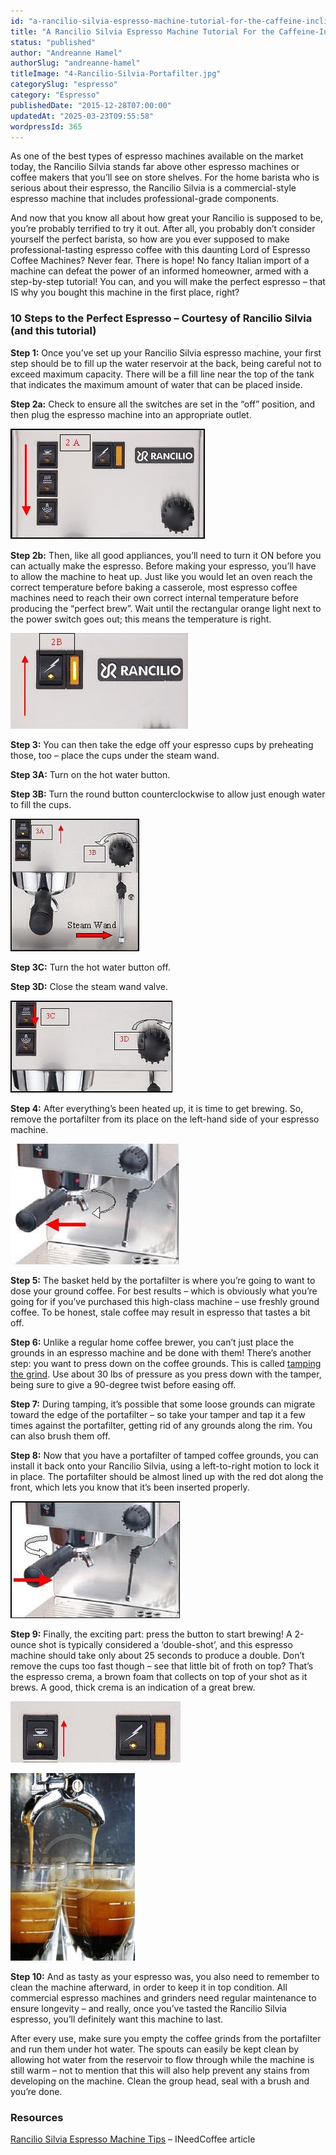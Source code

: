 ```yaml
---
id: "a-rancilio-silvia-espresso-machine-tutorial-for-the-caffeine-inclined"
title: "A Rancilio Silvia Espresso Machine Tutorial For the Caffeine-Inclined"
status: "published"
author: "Andreanne Hamel"
authorSlug: "andreanne-hamel"
titleImage: "4-Rancilio-Silvia-Portafilter.jpg"
categorySlug: "espresso"
category: "Espresso"
publishedDate: "2015-12-28T07:00:00"
updatedAt: "2025-03-23T09:55:58"
wordpressId: 365
---
```


As one of the best types of espresso machines available on the market today, the Rancilio Silvia stands far above other espresso machines or coffee makers that you’ll see on store shelves. For the home barista who is serious about their espresso, the Rancilio Silvia is a commercial-style espresso machine that includes professional-grade components.

And now that you know all about how great your Rancilio is supposed to be, you’re probably terrified to try it out. After all, you probably don’t consider yourself the perfect barista, so how are you ever supposed to make professional-tasting espresso coffee with this daunting Lord of Espresso Coffee Machines? Never fear. There is hope! No fancy Italian import of a machine can defeat the power of an informed homeowner, armed with a step-by-step tutorial! You can, and you will make the perfect espresso – that IS why you bought this machine in the first place, right?

### 10 Steps to the Perfect Espresso – Courtesy of Rancilio Silvia (and this tutorial)

**Step 1:** Once you’ve set up your Rancilio Silvia espresso machine, your first step should be to fill up the water reservoir at the back, being careful not to exceed maximum capacity. There will be a fill line near the top of the tank that indicates the maximum amount of water that can be placed inside.

**Step 2a:** Check to ensure all the switches are set in the “off” position, and then plug the espresso machine into an appropriate outlet.

![Silvia Machine Off Switch](2a-Rancilio-Silvia-Espresso-Machine-Switches-off.jpg)

**Step 2b:** Then, like all good appliances, you’ll need to turn it ON before you can actually make the espresso. Before making your espresso, you’ll have to allow the machine to heat up. Just like you would let an oven reach the correct temperature before baking a casserole, most espresso coffee machines need to reach their own correct internal temperature before producing the “perfect brew”. Wait until the rectangular orange light next to the power switch goes out; this means the temperature is right.

![power on Silvia](2b-Rancilio-Silvia-Espresso-Machine-Switch-on.jpg)

**Step 3:** You can then take the edge off your espresso cups by preheating those, too – place the cups under the steam wand.

**Step 3A:** Turn on the hot water button.

**Step 3B:** Turn the round button counterclockwise to allow just enough water to fill the cups.

![warming cups](3a-3b-Rancilio-Silvia-warming-cups.jpg)

**Step 3C:** Turn the hot water button off.

**Step 3D:** Close the steam wand valve.

![close steam wand](3c-3d-Rancilio-Silvia-warming-cups.jpg)

**Step 4:** After everything’s been heated up, it is time to get brewing. So, remove the portafilter from its place on the left-hand side of your espresso machine.

![remove portafilter](4-Rancilio-Silvia-Portafilter.jpg)

**Step 5:** The basket held by the portafilter is where you’re going to want to dose your ground coffee. For best results – which is obviously what you’re going for if you’ve purchased this high-class machine – use freshly ground coffee. To be honest, stale coffee may result in espresso that tastes a bit off.

**Step 6:** Unlike a regular home coffee brewer, you can’t just place the grounds in an espresso machine and be done with them! There’s another step: you want to press down on the coffee grounds. This is called [tamping the grind](/espresso-tamping/). Use about 30 lbs of pressure as you press down with the tamper, being sure to give a 90-degree twist before easing off.

**Step 7:** During tamping, it’s possible that some loose grounds can migrate toward the edge of the portafilter – so take your tamper and tap it a few times against the portafilter, getting rid of any grounds along the rim. You can also brush them off.

**Step 8:** Now that you have a portafilter of tamped coffee grounds, you can install it back onto your Rancilio Silvia, using a left-to-right motion to lock it in place. The portafilter should be almost lined up with the red dot along the front, which lets you know that it’s been inserted properly.

![line up](8-Rancilio-Silvia-Portafilter.jpg)

**Step 9:** Finally, the exciting part: press the button to start brewing! A 2-ounce shot is typically considered a ‘double-shot’, and this espresso machine should take only about 25 seconds to produce a double. Don’t remove the cups too fast though – see that little bit of froth on top? That’s the espresso crema, a brown foam that collects on top of your shot as it brews. A good, thick crema is an indication of a great brew.

![silvia brew](9-Rancilio-Silvia-Brew.jpg)

![espresso shots silvia](9-Double-shot-crema-from-Rancilio-Silvia.jpg)

**Step 10:** And as tasty as your espresso was, you also need to remember to clean the machine afterward, in order to keep it in top condition. All commercial espresso machines and grinders need regular maintenance to ensure longevity – and really, once you’ve tasted the Rancilio Silvia espresso, you’ll definitely want this machine to last.

After every use, make sure you empty the coffee grinds from the portafilter and run them under hot water. The spouts can easily be kept clean by allowing hot water from the reservoir to flow through while the machine is still warm – not to mention that this will also help prevent any stains from developing on the machine. Clean the group head, seal with a brush and you’re done.

### Resources

[Rancilio Silvia Espresso Machine Tips](/rancilio-silvia-espresso-machine-tips/) – INeedCoffee article
